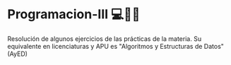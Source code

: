 # Programacion-III 💻🌳⏰
Resolución de algunos ejercicios de las prácticas de la materia. Su equivalente en licenciaturas y APU es "Algoritmos y Estructuras de Datos" (AyED)
